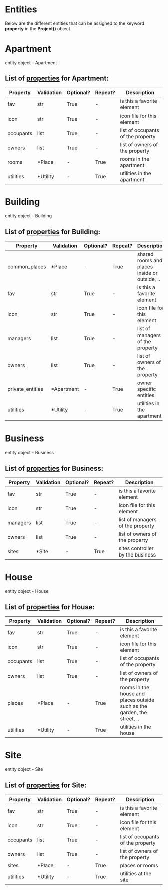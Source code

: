 
# Entities

Below are the different entities that can be assigned to the keyword __property__ in the __Project()__ object.

<!--s_name_apartment-->
# Apartment

<!--e_name_apartment-->
<!--s_descr_apartment-->
entity object - Apartment

<!--e_descr_apartment-->
<!--s_tbl_apartment-->
## List of [properties](Properties.md) for __Apartment__:

  | Property | Validation | Optional? | Repeat? | Description |
  | --- | --- | --- | --- | --- |
  | fav | str | True | - | is this a favorite element | 
  | icon | str | True | - | icon file for this element | 
  | occupants | list | True | - | list of occupants of the property | 
  | owners | list | True | - | list of owners of the property | 
  | rooms | *Place | - | True | rooms in the apartment | 
  | utilities | *Utility | - | True | utilities in the apartment | 
<!--e_tbl_apartment-->

<!--s_name_building-->
# Building

<!--e_name_building-->
<!--s_descr_building-->
entity object - Building

<!--e_descr_building-->
<!--s_tbl_building-->
## List of [properties](Properties.md) for __Building__:

  | Property | Validation | Optional? | Repeat? | Description |
  | --- | --- | --- | --- | --- |
  | common_places | *Place | - | True | shared rooms and places inside or outside, .. | 
  | fav | str | True | - | is this a favorite element | 
  | icon | str | True | - | icon file for this element | 
  | managers | list | True | - | list of managers of the property | 
  | owners | list | True | - | list of owners of the property | 
  | private_entities | *Apartment | - | True | owner specific entities | 
  | utilities | *Utility | - | True | utilities in the apartment | 
<!--e_tbl_building-->

<!--s_name_business-->
# Business

<!--e_name_business-->
<!--s_descr_business-->
entity object - Business

<!--e_descr_business-->
<!--s_tbl_business-->
## List of [properties](Properties.md) for __Business__:

  | Property | Validation | Optional? | Repeat? | Description |
  | --- | --- | --- | --- | --- |
  | fav | str | True | - | is this a favorite element | 
  | icon | str | True | - | icon file for this element | 
  | managers | list | True | - | list of managers of the property | 
  | owners | list | True | - | list of owners of the property | 
  | sites | *Site | - | True | sites controller by the business | 
<!--e_tbl_business-->

<!--s_name_house-->
# House

<!--e_name_house-->
<!--s_descr_house-->
entity object - House

<!--e_descr_house-->
<!--s_tbl_house-->
## List of [properties](Properties.md) for __House__:

  | Property | Validation | Optional? | Repeat? | Description |
  | --- | --- | --- | --- | --- |
  | fav | str | True | - | is this a favorite element | 
  | icon | str | True | - | icon file for this element | 
  | occupants | list | True | - | list of occupants of the property | 
  | owners | list | True | - | list of owners of the property | 
  | places | *Place | - | True | rooms in the house and places outside such as the garden, the street, .. | 
  | utilities | *Utility | - | True | utilities in the house | 
<!--e_tbl_house-->

<!--s_name_site-->
# Site

<!--e_name_site-->
<!--s_descr_site-->
entity object - Site

<!--e_descr_site-->
<!--s_tbl_site-->
## List of [properties](Properties.md) for __Site__:

  | Property | Validation | Optional? | Repeat? | Description |
  | --- | --- | --- | --- | --- |
  | fav | str | True | - | is this a favorite element | 
  | icon | str | True | - | icon file for this element | 
  | occupants | list | True | - | list of occupants of the property | 
  | owners | list | True | - | list of owners of the property | 
  | sites | *Place | - | True | places or rooms | 
  | utilities | *Utility | - | True | utilities at the site | 
<!--e_tbl_site-->

